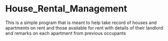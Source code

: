 # House_Rental_Management
This is a simple program that is meant to help take record of houses and apartments on rent and those available for rent with details of their landlord and remarks on each apartment from previous occupants 
